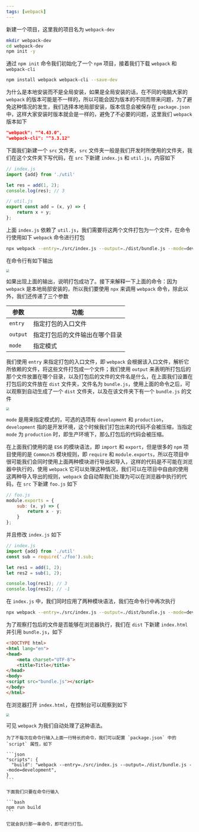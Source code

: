 ```yaml
---
tags: [webpack]
---
```


新建一个项目，这里我的项目名为 `webpack-dev`

```bash
mkdir webpack-dev
cd webpack-dev
npm init -y
```

通过 `npm init` 命令我们初始化了一个 `npm` 项目，接着我们下载 `webpack` 和 `webpack-cli`

```bash
npm install webpack webpack-cli --save-dev
```

为什么是本地安装而不是全局安装，如果是全局安装的话，在不同的电脑大家的 `webpack` 的版本可能是不一样的，所以可能会因为版本的不同而带来问题，为了避免这种情况的发生，我们选择本地局部安装，版本信息会被保存在 `package.json` 中，这样大家安装时版本就会是一样的，避免了不必要的问题，这里我们 `webpack` 版本如下

```json
"webpack": "^4.43.0",
"webpack-cli": "^3.3.12"
```

下面我们新建一个 `src` 文件夹，`src` 文件夹一般是我们开发时所使用的文件夹，我们在这个文件夹下写代码，在 `src` 下新建 `index.js` 和 `util.js`，内容如下

```javascript
// index.js
import {add} from './util'

let res = add(1, 2);
console.log(res); // 3
```

```javascript
// util.js
export const add = (x, y) => {
    return x + y;
};
```

上面 `index.js` 依赖了 `util.js`，我们需要将这两个文件打包为一个文件，在命令行使用如下 `webpack` 命令进行打包

```bash
npx webpack --entry=./src/index.js --output=./dist/bundle.js --mode=development
```

在命令行有如下输出

<img src="https://cdn.jsdelivr.net/gh/LastKnightCoder/ImgHosting3@master/202204221910402022-04-22-19-10-41.png" style="zoom:50%"/>

如果出现上面的输出，说明打包成功了。接下来解释一下上面的命令：因为 `webpack` 是本地局部安装的，所以我们要使用 `npx` 来调用 `webpack` 命令，除此以外，我们还传递了三个参数

| 参数     | 功能                           |
| -------- | ------------------------------ |
| `entry`  | 指定打包的入口文件             |
| `output` | 指定打包后的文件输出在哪个目录 |
| `mode`   | 指定模式                       |

我们使用 `entry` 来指定打包的入口文件，即 `webpack` 会根据该入口文件，解析它所依赖的文件，将这些文件打包成一个文件；我们使用 `output` 来表明所打包后的那个文件放置在哪个目录，以及打包后的文件的文件名是什么，在上面我们设置在打包后的文件放在 `dist` 文件夹，文件名为 `bundle.js`，使用上面的命令之后，可以观察到自动生成了一个 `dist` 文件夹，以及在该文件夹下有一个 `bundle.js` 的文件


<img src="https://cdn.jsdelivr.net/gh/LastKnightCoder/ImgHosting3@master/202204221911112022-04-22-19-11-11.png" style="zoom:50%"/>

`mode` 是用来指定模式的，可选的选项有 `development` 和 `production`，`development` 指的是开发环境，这个时候我们打包出来的代码不会被压缩，当指定 `mode` 为 `production` 时，即生产环境下，那么打包后的代码会被压缩。

在上面我们使用的是 `ES6` 的模块语法，即 `import` 和 `export`，但是很多的 `npm` 项目使用的是 `CommonJS` 模块规则，即 `require` 和 `module.exports`，所以在项目中很可能我们会同时使用上面两种模块进行导出和导入，这样的代码是不可能在浏览器中执行的，使用 `webpack` 它可以处理这种情况，我们可以在项目中自由的使用这两种导入导出的规则，`webpack` 会自动帮我们处理为可以在浏览器中执行的代码，在 `src` 下新建 `foo.js` 如下

```javascript
// foo.js
module.exports = {
    sub: (x, y) => {
        return x - y;
    }
};
```

并且修改 `index.js` 如下

```javascript
// index.js
import {add} from './util'
const sub = require('./foo').sub;

let res1 = add(1, 2);
let res2 = sub(1, 2);

console.log(res1); // 3
console.log(res2); // -1
```

在 `index.js` 中，我们同时应用了两种模块语法，我们在命令行中再次执行

```bash
npx webpack --entry=./src/index.js --output=./dist/bundle.js --mode=development
```

为了观察打包后的文件是否能够在浏览器执行，我们在 `dist` 下新建 `index.html` 并引用 `bundle.js`，如下

```html
<!DOCTYPE html>
<html lang="en">
<head>
    <meta charset="UTF-8">
    <title>Title</title>
</head>
<body>
<script src="bundle.js"></script>
</body>
</html>
```

在浏览器打开 `index.html`，在控制台可以观察到如下

<img src="https://cdn.jsdelivr.net/gh/LastKnightCoder/ImgHosting3@master/202204221911412022-04-22-19-11-41.png" style="zoom:50%"/>

可见 `webpack` 为我们自动处理了这种语法。


```` tip
为了不每次在命令行输入上面一行特长的命令，我们可以配置 `package.json` 中的 `script` 属性，如下

```json
"scripts": {
  "build": "webpack --entry=./src/index.js --output=./dist/bundle.js --mode=development",
}
```

下面我们只要在命令行输入

```bash
npm run build
```

它就会执行那一串命令，即可进行打包。
````
